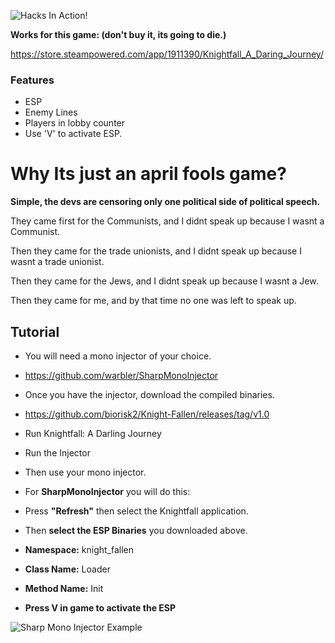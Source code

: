 ![Hacks In Action!](https://i.gyazo.com/7326556cc9790738e4d74cdf31019b3b.png "Hacks In Action!")

**Works for this game: (don't buy it, its going to die.)**

https://store.steampowered.com/app/1911390/Knightfall_A_Daring_Journey/

### Features
- ESP
- Enemy Lines
- Players in lobby counter
- Use 'V' to activate ESP.

# Why Its just an april fools game?
**Simple, the devs are censoring only one political side of political speech.**

They came first for the Communists,
and I didnt speak up because I wasnt a Communist.

Then they came for the trade unionists,
and I didnt speak up because I wasnt a trade unionist.

Then they came for the Jews,
and I didnt speak up because I wasnt a Jew.

Then they came for me,
and by that time no one was left to speak up.

## Tutorial
- You will need a mono injector of your choice.
- https://github.com/warbler/SharpMonoInjector

- Once you have the injector, download the compiled binaries.
- https://github.com/biorisk2/Knight-Fallen/releases/tag/v1.0

- Run Knightfall: A Darling Journey
- Run the Injector
- Then use your mono injector.

- For **SharpMonoInjector** you will do this:
- Press **"Refresh"** then select the Knightfall application.
- Then **select the ESP Binaries** you downloaded above.
- **Namespace:** knight_fallen
- **Class Name:** Loader
- **Method Name:** Init
- **Press V in game to activate the ESP**

![Sharp Mono Injector Example](https://i.gyazo.com/0ff3f2a5db1a76828fc1e5eff7c1c17a.png "Sharp Mono Injector Example")
